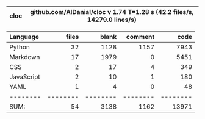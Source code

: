cloc|github.com/AlDanial/cloc v 1.74  T=1.28 s (42.2 files/s, 14279.0 lines/s)
--- | ---

Language|files|blank|comment|code
:-------|-------:|-------:|-------:|-------:
Python|32|1128|1157|7943
Markdown|17|1979|0|5451
CSS|2|17|4|349
JavaScript|2|10|1|180
YAML|1|4|0|48
--------|--------|--------|--------|--------
SUM:|54|3138|1162|13971
